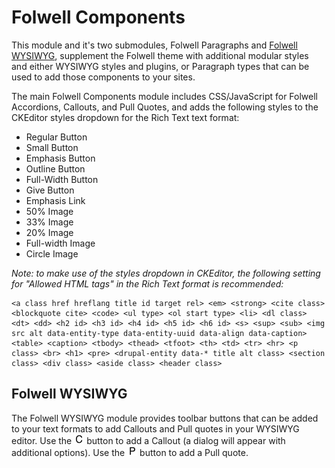 # Folwell Components

This module and it's two submodules, Folwell Paragraphs and [Folwell WYSIWYG](#folwell-wysiwyg), supplement the Folwell theme with additional modular styles and either WYSIWYG styles and plugins, or Paragraph types that can be used to add those components to your sites.

The main Folwell Components module includes CSS/JavaScript for Folwell Accordions, Callouts, and Pull Quotes, and adds the following styles to the CKEditor styles dropdown for the Rich Text text format:

- Regular Button
- Small Button
- Emphasis Button
- Outline Button
- Full-Width Button
- Give Button
- Emphasis Link
- 50% Image
- 33% Image
- 20% Image
- Full-width Image
- Circle Image

*Note: to make use of the styles dropdown in CKEditor, the following setting for "Allowed HTML tags" in the Rich Text format is recommended:*

```
<a class href hreflang title id target rel> <em> <strong> <cite class> <blockquote cite> <code> <ul type> <ol start type> <li> <dl class> <dt> <dd> <h2 id> <h3 id> <h4 id> <h5 id> <h6 id> <s> <sup> <sub> <img src alt data-entity-type data-entity-uuid data-align data-caption> <table> <caption> <tbody> <thead> <tfoot> <th> <td> <tr> <hr> <p class> <br> <h1> <pre> <drupal-entity data-* title alt class> <section class> <div class> <aside class> <header class>
```

## Folwell WYSIWYG

The Folwell WYSIWYG module provides toolbar buttons that can be added to your text formats to add Callouts and Pull quotes in your WYSIWYG editor. Use the ![Small button with a 'C'](modules/folwell_wysiwyg/js/plugins/fwcallout/icons/fwcallout.png) button to add a Callout (a dialog will appear with additional options). Use the ![Small button with a 'P'](modules/folwell_wysiwyg/js/plugins/fwpullquote/icons/fwpullquote.png) button to add a Pull quote.
